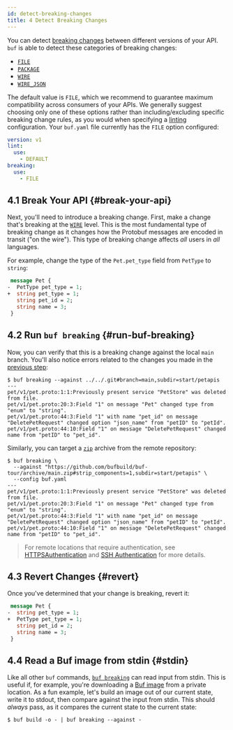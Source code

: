 ```yaml
---
id: detect-breaking-changes
title: 4 Detect Breaking Changes
---
```


You can detect [breaking changes][breaking] between different versions of your API. `buf` is able to
detect these categories of breaking changes:

- [`FILE`](../breaking/rules.md#categories)
- [`PACKAGE`](../breaking/rules.md#categories)
- [`WIRE`][wire]
- [`WIRE_JSON`](../breaking/rules.md#categories)

The default value is `FILE`, which we recommend to guarantee maximum compatibility across consumers
of your APIs. We generally suggest choosing only one of these options rather than
including/excluding specific breaking change rules, as you would when specifying a [linting]
configuration. Your `buf.yaml` file currently has the `FILE` option configured:

```yaml title="buf.yaml"
version: v1
lint:
  use:
    - DEFAULT
breaking:
  use:
    - FILE
```

## 4.1 Break Your API {#break-your-api}

Next, you'll need to introduce a breaking change. First, make a change that's breaking at the
[`WIRE`][wire] level. This is the most fundamental type of breaking change as it changes how the
Protobuf messages are encoded in transit ("on the wire"). This type of breaking change affects
_all_ users in _all_ languages.

For example, change the type of the `Pet.pet_type` field from `PetType` to `string`:

```protobuf title=pet/v1/pet.proto {2-3}
 message Pet {
-  PetType pet_type = 1;
+  string pet_type = 1;
   string pet_id = 2;
   string name = 3;
 }
```

## 4.2 Run `buf breaking` {#run-buf-breaking}

Now, you can verify that this is a breaking change against the local `main` branch. You'll also
notice errors related to the changes you made in the [previous step](lint-your-api.md):

```terminal
$ buf breaking --against ../../.git#branch=main,subdir=start/petapis
---
pet/v1/pet.proto:1:1:Previously present service "PetStore" was deleted from file.
pet/v1/pet.proto:20:3:Field "1" on message "Pet" changed type from "enum" to "string".
pet/v1/pet.proto:44:3:Field "1" with name "pet_id" on message "DeletePetRequest" changed option "json_name" from "petID" to "petId".
pet/v1/pet.proto:44:10:Field "1" on message "DeletePetRequest" changed name from "petID" to "pet_id".
```

Similarly, you can target a [`zip`][zip] archive from the remote repository:

```terminal
$ buf breaking \
  --against "https://github.com/bufbuild/buf-tour/archive/main.zip#strip_components=1,subdir=start/petapis" \
  --config buf.yaml
---
pet/v1/pet.proto:1:1:Previously present service "PetStore" was deleted from file.
pet/v1/pet.proto:20:3:Field "1" on message "Pet" changed type from "enum" to "string".
pet/v1/pet.proto:44:3:Field "1" with name "pet_id" on message "DeletePetRequest" changed option "json_name" from "petID" to "petId".
pet/v1/pet.proto:44:10:Field "1" on message "DeletePetRequest" changed name from "petID" to "pet_id".
```

> For remote locations that require authentication, see [HTTPSAuthentication](../reference/inputs.md#https)
> and [SSH Authentication](../reference/inputs.md#ssh) for more details.

## 4.3 Revert Changes {#revert}

Once you've determined that your change is breaking, revert it:

```protobuf title=pet/v1/pet.proto {2-3}
 message Pet {
-  string pet_type = 1;
+  PetType pet_type = 1;
   string pet_id = 2;
   string name = 3;
 }
```

## 4.4 Read a Buf image from stdin {#stdin}

Like all other `buf` commands, [`buf breaking`][breaking] can read input from stdin. This is useful
if, for example, you're downloading a [Buf image](../reference/images.md) from a private location. As a
fun example, let's build an image out of our current state, write it to stdout, then compare against
the input from stdin. This should _always_ pass, as it compares the current state to the current
state:

```terminal
$ buf build -o - | buf breaking --against -
```

[breaking]: /breaking/overview
[linting]: /lint/overview
[wire]: ../breaking/rules.md#categories
[zip]: /reference/inputs#zip
